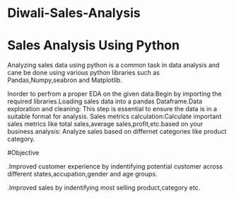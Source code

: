 # Diwali-Sales-Analysis
# Sales Analysis Using Python
Analyzing sales data using python is a common task in data analysis and cane be done using various python libraries such as Pandas,Numpy,seabron and Matplotlib.

Inorder to perfrom a proper EDA on the given data:Begin by importing the required libraries.Loading sales data into a pandas Dataframe.Data exploration and cleaning: This step is essential to ensure the data is in a suitable format for analysis. Sales metrics calculation:Calculate important sales metrics like total sales,average sales,profit,etc.based on your business analysis: Analyze sales based on differnet categories like product category.

#Objective

.Improved customer experience by indentifying potential customer across different states,accupation,gender and age groups.

.Improved sales by indentifying most selling product,category etc.
